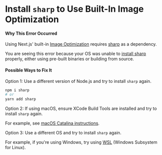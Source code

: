 # Install `sharp` to Use Built-In Image Optimization

#### Why This Error Occurred

Using Next.js' built-in [Image Optimization](https://nextjs.org/docs/basic-features/image-optimization) requires [sharp](https://www.npmjs.com/package/sharp) as a dependency.

You are seeing this error because your OS was unable to [install sharp](https://sharp.pixelplumbing.com/install) properly, either using pre-built binaries or building from source.

#### Possible Ways to Fix It

Option 1: Use a different version of Node.js and try to install `sharp` again.

```bash
npm i sharp
# or
yarn add sharp
```

Option 2: If using macOS, ensure XCode Build Tools are installed and try to install `sharp` again.

For example, see [macOS Catalina instructions](https://github.com/nodejs/node-gyp/blob/66c0f0446749caa591ad841cd029b6d5b5c8da42/macOS_Catalina.md).

Option 3: Use a different OS and try to install `sharp` again.

For example, if you're using Windows, try using [WSL](https://docs.microsoft.com/en-us/windows/wsl/about) (Windows Subsystem for Linux).
